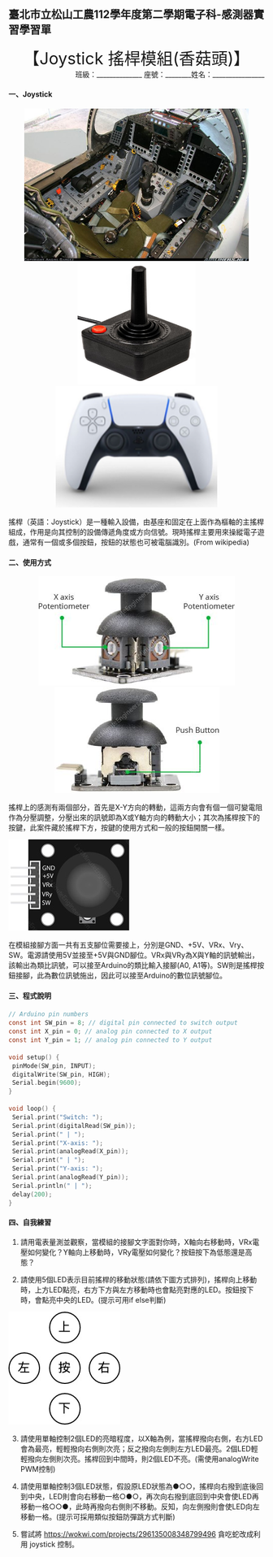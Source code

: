 ## 臺北市立松山工農112學年度第二學期電子科-感測器實習學習單 

<center><font size=6>【Joystick 搖桿模組(香菇頭)】</font></center>

<div style="text-align: right">班級：______________ 座號：________姓名：________________</div>

#### 一、Joystick
<center>
<img src="assets/clip_image001.jpg" alt="image" width="auto" height="300"></br>
<img src="assets/clip_image002.jpg" alt="image" width="auto" height="240">
<img src="assets/clip_image004.png" alt="image" width="auto" height="240">
</center>

搖桿（英語：Joystick）是一種輸入設備，由基座和固定在上面作為樞軸的主搖桿組成，作用是向其控制的設備傳遞角度或方向信號。現時搖桿主要用來操縱電子遊戲，通常有一個或多個按鈕，按鈕的狀態也可被電腦識別。(From wikipedia)

 

#### 二、使用方式

<center>
<img src="assets/clip_image005.jpg" alt="image" width="auto" height="auto">
<img src="assets/clip_image006.jpg" alt="image" width="auto" height="auto">
</center>

搖桿上的感測有兩個部分，首先是X-Y方向的轉動，這兩方向會有個一個可變電阻作為分壓調整，分壓出來的訊號即為X或Y軸方向的轉動大小；其次為搖桿按下的按鍵，此案件藏於搖桿下方，按鍵的使用方式和一般的按鈕開關一樣。

 

![](assets/image-20240219110904839.png)

 

在模組接腳方面一共有五支腳位需要接上，分別是GND、+5V、VRx、Vry、SW。電源請使用5V並接至+5V與GND腳位。VRx與VRy為X與Y軸的訊號輸出，該輸出為類比訊號，可以接至Arduino的類比輸入接腳(A0, A1等)。SW則是搖桿按鈕接腳，此為數位訊號施出，因此可以接至Arduino的數位訊號腳位。

 

#### 三、程式說明


``` c {.line-numbers}
// Arduino pin numbers
const int SW_pin = 8; // digital pin connected to switch output
const int X_pin = 0; // analog pin connected to X output
const int Y_pin = 1; // analog pin connected to Y output

void setup() {
 pinMode(SW_pin, INPUT);
 digitalWrite(SW_pin, HIGH);
 Serial.begin(9600);
}

void loop() {
 Serial.print("Switch: ");
 Serial.print(digitalRead(SW_pin));
 Serial.print(" | ");
 Serial.print("X-axis: ");
 Serial.print(analogRead(X_pin));
 Serial.print(" | ");
 Serial.print("Y-axis: ");
 Serial.print(analogRead(Y_pin));
 Serial.println(" | ");
 delay(200);
}

```



#### 四、自我練習

1. 請用電表量測並觀察，當模組的接腳文字面對你時，X軸向右移動時，VRx電壓如何變化？Y軸向上移動時，VRy電壓如何變化？按鈕按下為低態還是高態？

2. 請使用5個LED表示目前搖桿的移動狀態(請依下圖方式排列)，搖桿向上移動時，上方LED點亮，右方下方與左方移動時也會點亮對應的LED。按鈕按下時，會點亮中央的LED。(提示可用if else判斷)

![image-20240127121936470](assets/image-20240127121936470.png)

 

3. 請使用單軸控制2個LED的亮暗程度，以X軸為例，當搖桿撥向右側，右方LED會為最亮，輕輕撥向右側則次亮；反之撥向左側則左方LED最亮。2個LED輕輕撥向左側則次亮。搖桿回到中間時，則2個LED不亮。(需使用analogWrite PWM控制)

4. 請使用單軸控制3個LED狀態，假設原LED狀態為●○○，搖桿向右撥到底後回到中央，LED則會向右移動一格○●○，再次向右撥到底回到中央會使LED再移動一格○○●，此時再撥向右側則不移動。反知，向左側撥則會使LED向左移動一格。(提示可採用類似按鈕防彈跳方式判斷)

5. 嘗試將 https://wokwi.com/projects/296135008348799496 貪吃蛇改成利用 joystick 控制。
